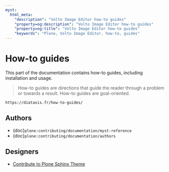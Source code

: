 ```yaml
---
myst:
  html_meta:
    "description": "Volto Image Editor how-to guides"
    "property=og:description": "Volto Image Editor how-to guides"
    "property=og:title": "Volto Image Editor how-to guides"
    "keywords": "Plone, Volto Image Editor, how-to, guides"
---
```


# How-to guides

This part of the documentation contains how-to guides, including installation and usage.

> How-to guides are directions that guide the reader through a problem or towards a result.
> How-to guides are goal-oriented.

```{seealso}
https://diataxis.fr/how-to-guides/
```


## Authors

-   {doc}`plone:contributing/documentation/myst-reference`
-   {doc}`plone:contributing/documentation/authors`


## Designers

-   [Contribute to Plone Sphinx Theme](https://plone-sphinx-theme.readthedocs.io/guides/contribute.html)
